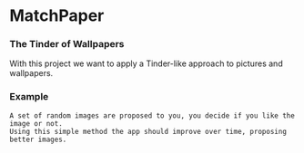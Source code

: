# MatchPaper
### The Tinder of Wallpapers

With this project we want to apply a Tinder-like approach to pictures and wallpapers.

### Example

```
A set of random images are proposed to you, you decide if you like the image or not.
Using this simple method the app should improve over time, proposing better images.
```
